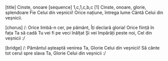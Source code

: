 [title] Cinste, onoare
[sequence] 1,c,1,c,b,c
[1]
Cinste, onoare, glorie, splendoare
Fie Celui din veșnicii!
Orice națiune, întrega lume
Cântă Celui din veșnicii.

[chorus]
/: Orice limbă-n cer, pe pământ,
Îți declară gloria!
Orice ființă în fața Ta să cadă
Tu vei fi pe veci înălțat
Și  vei împărăți peste noi,
Cel din veșnicii :/

[bridge]
/: Pământul așteaptă venirea Ta,
Glorie Celui din veșnicii!
Să cânte tot cerul spre slava Ta,
Glorie Celui din veșnicii :/

